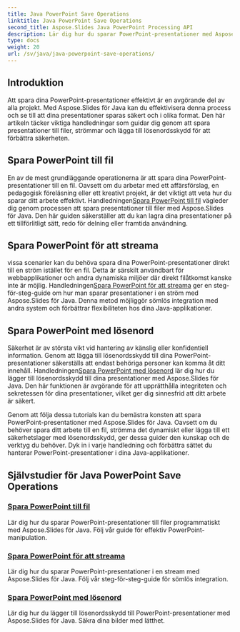 ```yaml
---
title: Java PowerPoint Save Operations
linktitle: Java PowerPoint Save Operations
second_title: Aspose.Slides Java PowerPoint Processing API
description: Lär dig hur du sparar PowerPoint-presentationer med Aspose.Slides för Java. Handledningar om att spara till fil, streama och lägga till lösenordsskydd.
type: docs
weight: 20
url: /sv/java/java-powerpoint-save-operations/
---
```


## Introduktion

Att spara dina PowerPoint-presentationer effektivt är en avgörande del av alla projekt. Med Aspose.Slides för Java kan du effektivisera denna process och se till att dina presentationer sparas säkert och i olika format. Den här artikeln täcker viktiga handledningar som guidar dig genom att spara presentationer till filer, strömmar och lägga till lösenordsskydd för att förbättra säkerheten.

## Spara PowerPoint till fil

 En av de mest grundläggande operationerna är att spara dina PowerPoint-presentationer till en fil. Oavsett om du arbetar med ett affärsförslag, en pedagogisk föreläsning eller ett kreativt projekt, är det viktigt att veta hur du sparar ditt arbete effektivt. Handledningen[Spara PowerPoint till fil](./save-powerpoint-to-file/) vägleder dig genom processen att spara presentationer till filer med Aspose.Slides för Java. Den här guiden säkerställer att du kan lagra dina presentationer på ett tillförlitligt sätt, redo för delning eller framtida användning.

## Spara PowerPoint för att streama

 vissa scenarier kan du behöva spara dina PowerPoint-presentationer direkt till en ström istället för en fil. Detta är särskilt användbart för webbapplikationer och andra dynamiska miljöer där direkt filåtkomst kanske inte är möjlig. Handledningen[Spara PowerPoint för att streama](./save-powerpoint-to-stream/) ger en steg-för-steg-guide om hur man sparar presentationer i en ström med Aspose.Slides för Java. Denna metod möjliggör sömlös integration med andra system och förbättrar flexibiliteten hos dina Java-applikationer.

## Spara PowerPoint med lösenord

 Säkerhet är av största vikt vid hantering av känslig eller konfidentiell information. Genom att lägga till lösenordsskydd till dina PowerPoint-presentationer säkerställs att endast behöriga personer kan komma åt ditt innehåll. Handledningen[Spara PowerPoint med lösenord](./save-powerpoint-with-password/) lär dig hur du lägger till lösenordsskydd till dina presentationer med Aspose.Slides för Java. Den här funktionen är avgörande för att upprätthålla integriteten och sekretessen för dina presentationer, vilket ger dig sinnesfrid att ditt arbete är säkert.

Genom att följa dessa tutorials kan du bemästra konsten att spara PowerPoint-presentationer med Aspose.Slides för Java. Oavsett om du behöver spara ditt arbete till en fil, strömma det dynamiskt eller lägga till ett säkerhetslager med lösenordsskydd, ger dessa guider den kunskap och de verktyg du behöver. Dyk in i varje handledning och förbättra sättet du hanterar PowerPoint-presentationer i dina Java-applikationer.
## Självstudier för Java PowerPoint Save Operations
### [Spara PowerPoint till fil](./save-powerpoint-to-file/)
Lär dig hur du sparar PowerPoint-presentationer till filer programmatiskt med Aspose.Slides för Java. Följ vår guide för effektiv PowerPoint-manipulation.
### [Spara PowerPoint för att streama](./save-powerpoint-to-stream/)
Lär dig hur du sparar PowerPoint-presentationer i en stream med Aspose.Slides för Java. Följ vår steg-för-steg-guide för sömlös integration.
### [Spara PowerPoint med lösenord](./save-powerpoint-with-password/)
Lär dig hur du lägger till lösenordsskydd till PowerPoint-presentationer med Aspose.Slides för Java. Säkra dina bilder med lätthet.